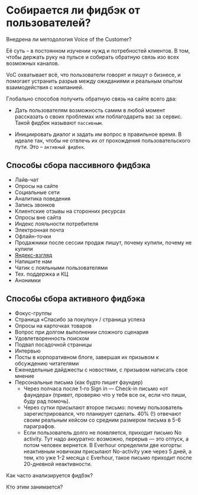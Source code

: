 # Собирается ли фидбэк от пользователей?

Внедрена ли методология Voice of the Customer?

Её суть – в постоянном изучении нужд и потребностей клиентов. В том, чтобы держать руку на пульсе и собирать обратную связь изо всех возможных каналов.

VoC охватывает всё, что пользователи говорят и пишут о бизнесе, и помогает устранить разрыв между ожиданиями и реальным опытом взаимодействия с компанией. 

Глобально способов получить обратную связь на сайте всего два:

- Дать пользователям возможность самим в любой момент рассказать о своих проблемах или поблагодарить вас за сервис. Такой фидбек называют `пассивным`.

- Инициировать диалог и задать им вопрос в правильное время. В идеале так, чтобы не отвлечь их от прохождения пользовательского пути. Это – `активный фидбек`.

## Способы сбора пассивного фидбэка
- Лайв-чат
- Опросы на сайте
- Социальные сети
- Аналитика поведения
- Запись звонков
- Клиентские отзывы на сторонних ресурсах
- Опросы вне сайта
- Индекс лояльности потребителя
- Электронная почта
- Офлайн-точки
- Продажники после сессии продаж пишут, почему купили, почему не купили
- [Яндекс-взгляд](https://surveys.yandex.ru/promo/new)
- Напишите нам
- Чатик с лояльными пользователями
- Тех. поддержка и КЦ
- Анонимки

## Способы сбора активного фидбэка
- Фокус-группы
- Страница «Спасибо за покупку» / страница успеха
- Опросы на карточках товаров
- Вопрос при долгом выполнении сложного сценария
- Удовлетворенность поиском
- Подвал посадочной страницы
- Интервью
- Посты в корпоративном блоге, завершая их призывом к обсуждению читателями
- Еженедельные дайджесты с новостями, с призывом написать свое мнение
- Персональные письма (как будто пишет фаундер)
  - Через полчаса после 1-го Sign in — Check-in письмо «от фаундера» (привет, проверяю что у тебя все ок, если что пиши, буду рад помочь).
  - Через сутки присылают второе письмо: почему пользователь зарегистрировался, что планирует сделать. 40% (!) отвечают своим реальным кейсом со средним размером письма в 5-6 параграфов.
  - Если пользователь долго не появляется, приходит письмо No activity. Тут надо аккуратно: возможно, перерыв — это отпуск, а потом человек вернется. В Everhour определили две когорты: неактивным новичкам присылают No-activity уже через 5 дней, а тем, кто уже 1-2 месяца с Everhour, такое письмо приходит после 20-дневной неактивности.

Как часто анализируется фидбэк?

Кто этим занимается?